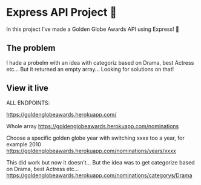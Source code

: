 # Express API Project 🤖

In this project I’ve made a Golden Globe Awards API using Express! 🚄

## The problem
I hade a probelm with an idea with categoriz based on Drama, best Actress etc… But it returned an empty array... Looking for solutions on that!

## View it live

ALL ENDPOINTS:

https://goldenglobeawards.herokuapp.com/

Whole array
https://goldenglobeawards.herokuapp.com/nominations

Choose a specific golden globe year with switching xxxx too a year, for example 2010
https://goldenglobeawards.herokuapp.com/nominations/years/xxxx

This did work but now it doesn’t… But the idea was to get categorize based on Drama, best Actress etc…
https://goldenglobeawards.herokuapp.com/nominations/categorys/Drama

